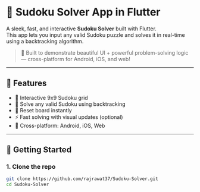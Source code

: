 # 🧩 Sudoku Solver App in Flutter

A sleek, fast, and interactive **Sudoku Solver** built with Flutter.  
This app lets you input any valid Sudoku puzzle and solves it in real-time using a backtracking algorithm.

> 🧠 Built to demonstrate beautiful UI + powerful problem-solving logic — cross-platform for Android, iOS, and web!

---

## 🎯 Features

- 🔢 Interactive 9x9 Sudoku grid
- 🎯 Solve any valid Sudoku using backtracking
- 🔄 Reset board instantly
- ⚡ Fast solving with visual updates (optional)
- 📱 Cross-platform: Android, iOS, Web

---

## 🚀 Getting Started

### 1. Clone the repo

```bash
git clone https://github.com/rajrawat37/Sudoku-Solver.git
cd Sudoku-Solver
